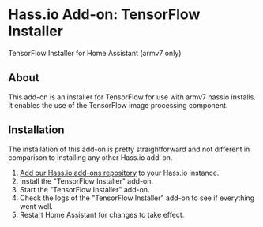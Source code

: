 # Hass.io Add-on: TensorFlow Installer

TensorFlow Installer for Home Assistant (armv7 only)

## About

This add-on is an installer for TensorFlow for use with armv7 hassio installs.  It enables the use of the TensorFlow image processing component.

## Installation

The installation of this add-on is pretty straightforward and not different in
comparison to installing any other Hass.io add-on.

1. [Add our Hass.io add-ons repository](https://github.com/ryanjhkruger/hassio-addons) to your Hass.io instance.
2. Install the "TensorFlow Installer" add-on.
3. Start the "TensorFlow Installer" add-on.
4. Check the logs of the "TensorFlow Installer" add-on to see if everything went well.
5. Restart Home Assistant for changes to take effect.
